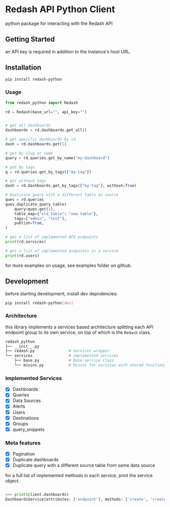 # Redash API Python Client

python package for interacting with the Redash API

## Getting Started

an API key is required in addition to the instance's host URL.

## Installation

```bash
pip install redash-python
```

### Usage

```python
from redash_python import Redash

rd = Redash(base_url="", api_key="")


# get all dashboards
dashboards = rd.dashboards.get_all()

# get specific dashboards by id
dash = rd.dashboards.get(1)

# get by slug or name
query = rd.queries.get_by_name("my-dashboard")

# get by tags
q = rd.queries.get_by_tags(["my-tag"])

# get without tags
dash = rd.dashboards.get_by_tags(["my-tag"], without=True)

# Duplicate query with a different table as source
ques = rd.queries
ques.duplicate_query_table(
    query=ques.get(1),
    table_map={"old_table": "new_table"},
    tags=["admin", "test"],
    publish=True,
)

# get a list of implemented API endpoints
print(rd.services)

# get a list of implemented endpoints in a service
print(rd.users)
```

for more examples on usage, see examples folder on github.

## Development

before starting development, install dev depndencies:

```bash
pip install redash-python[dev]
```

### Architecture

this library implements a services based architecture splitting each API
endpoint group to its own service, on top of which is the `Redash` class.

```bash
redash_python
├── __init__.py
├── redash.py               # Services wrapper
└── services                # implemented services
    ├── base.py             # Base service class
    └── mixins.py           # Mixins for services with shared functionality
```

### Implemented Services

- [x] Dashboards
- [x] Queries
- [x] Data Sources
- [x] Alerts
- [x] Users
- [x] Destinations
- [x] Groups
- [x] query_snippets

### Meta features

- [x] Pagination
- [x] Duplicate dashboards
- [x] Duplicate query with a different source table from same data source

for a full list of implemented methods in each service, print the service
object.

```python

>>> print(client.dashboards)
DashboardsService(attributes: ['endpoint'], methods: ['create', 'create_widget', 'delete', 'duplicate', 'exists', 'favorite', 'favorited', 'get', 'get_all', 'get_by_name', 'get_by_tags', 'get_id', 'get_slug', 'paginate', 'publish', 'refresh', 'share', 'unfavorite', 'unpublish', 'update'])
```
